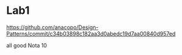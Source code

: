 # Lab1

https://github.com/anacopo/Design-Patterns/commit/c34b03898c182aa3d0abedc19d7aa00840d957ed

all good
Nota 10
